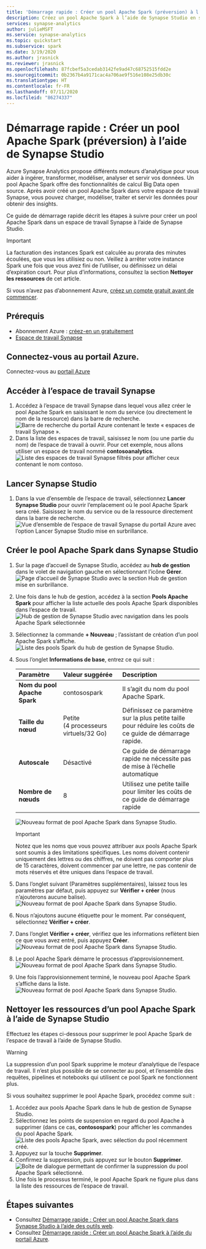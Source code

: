 ```yaml
---
title: 'Démarrage rapide : Créer un pool Apache Spark (préversion) à l’aide de Synapse Studio'
description: Créez un pool Apache Spark à l’aide de Synapse Studio en suivant les étapes décrites dans ce guide.
services: synapse-analytics
author: julieMSFT
ms.service: synapse-analytics
ms.topic: quickstart
ms.subservice: spark
ms.date: 3/19/2020
ms.author: jrasnick
ms.reviewer: jrasnick
ms.openlocfilehash: 87fcbef5a3cedab3142fe9ad47c68752515fdd2e
ms.sourcegitcommit: 0b2367b4a9171cac4a706ae9f516e108e25db30c
ms.translationtype: HT
ms.contentlocale: fr-FR
ms.lasthandoff: 07/11/2020
ms.locfileid: "86274337"
---
```

# <a name="quickstart-create-an-apache-spark-pool-preview-using-synapse-studio"></a>Démarrage rapide : Créer un pool Apache Spark (préversion) à l’aide de Synapse Studio

Azure Synapse Analytics propose différents moteurs d’analytique pour vous aider à ingérer, transformer, modéliser, analyser et servir vos données. Un pool Apache Spark offre des fonctionnalités de calcul Big Data open source. Après avoir créé un pool Apache Spark dans votre espace de travail Synapse, vous pouvez charger, modéliser, traiter et servir les données pour obtenir des insights.  

Ce guide de démarrage rapide décrit les étapes à suivre pour créer un pool Apache Spark dans un espace de travail Synapse à l’aide de Synapse Studio.

> [!IMPORTANT]
> La facturation des instances Spark est calculée au prorata des minutes écoulées, que vous les utilisiez ou non. Veillez à arrêter votre instance Spark une fois que vous avez fini de l’utiliser, ou définissez un délai d’expiration court. Pour plus d’informations, consultez la section **Nettoyer les ressources** de cet article.

Si vous n’avez pas d’abonnement Azure, [créez un compte gratuit avant de commencer](https://azure.microsoft.com/free/).

## <a name="prerequisites"></a>Prérequis

- Abonnement Azure : [créez-en un gratuitement](https://azure.microsoft.com/free/)
- [Espace de travail Synapse](./quickstart-create-workspace.md)

## <a name="sign-in-to-the-azure-portal"></a>Connectez-vous au portail Azure.

Connectez-vous au [portail Azure](https://portal.azure.com/)

## <a name="navigate-to-the-synapse-workspace"></a>Accéder à l’espace de travail Synapse

1. Accédez à l’espace de travail Synapse dans lequel vous allez créer le pool Apache Spark en saisissant le nom du service (ou directement le nom de la ressource) dans la barre de recherche.
![Barre de recherche du portail Azure contenant le texte « espaces de travail Synapse ».](media/quickstart-create-sql-pool/create-sql-pool-00a.png)
1. Dans la liste des espaces de travail, saisissez le nom (ou une partie du nom) de l’espace de travail à ouvrir. Pour cet exemple, nous allons utiliser un espace de travail nommé **contosoanalytics**.
![Liste des espaces de travail Synapse filtrés pour afficher ceux contenant le nom contoso.](media/quickstart-create-sql-pool/create-sql-pool-00b.png)

## <a name="launch-synapse-studio"></a>Lancer Synapse Studio 

1. Dans la vue d’ensemble de l’espace de travail, sélectionnez **Lancer Synapse Studio** pour ouvrir l’emplacement où le pool Apache Spark sera créé. Saisissez le nom du service ou de la ressource directement dans la barre de recherche.
![Vue d’ensemble de l’espace de travail Synapse du portail Azure avec l’option Lancer Synapse Studio mise en surbrillance.](media/quickstart-create-apache-spark-pool/create-spark-pool-studio-20.png)

## <a name="create-the-apache-spark-pool-in-synapse-studio"></a>Créer le pool Apache Spark dans Synapse Studio

1. Sur la page d’accueil de Synapse Studio, accédez au **hub de gestion** dans le volet de navigation gauche en sélectionnant l’icône **Gérer**.
![Page d’accueil de Synapse Studio avec la section Hub de gestion mise en surbrillance.](media/quickstart-create-apache-spark-pool/create-spark-pool-studio-21.png)

1. Une fois dans le hub de gestion, accédez à la section **Pools Apache Spark** pour afficher la liste actuelle des pools Apache Spark disponibles dans l’espace de travail.
![Hub de gestion de Synapse Studio avec navigation dans les pools Apache Spark sélectionnée](media/quickstart-create-apache-spark-pool/create-spark-pool-studio-22.png)

1. Sélectionnez la commande **+ Nouveau** ; l’assistant de création d’un pool Apache Spark s’affiche. 
![Liste des pools Spark du hub de gestion de Synapse Studio.](media/quickstart-create-apache-spark-pool/create-spark-pool-studio-23.png)

1. Sous l’onglet **Informations de base**, entrez ce qui suit :

    | Paramètre | Valeur suggérée | Description |
    | :------ | :-------------- | :---------- |
    | **Nom du pool Apache Spark** | contosospark | Il s’agit du nom du pool Apache Spark. |
    | **Taille du nœud** | Petite (4 processeurs virtuels/32 Go) | Définissez ce paramètre sur la plus petite taille pour réduire les coûts de ce guide de démarrage rapide. |
    | **Autoscale** | Désactivé | Ce guide de démarrage rapide ne nécessite pas de mise à l’échelle automatique |
    | **Nombre de nœuds** | 8 | Utilisez une petite taille pour limiter les coûts de ce guide de démarrage rapide|
    
    ![Nouveau format de pool Apache Spark dans Synapse Studio.](media/quickstart-create-apache-spark-pool/create-spark-pool-studio-24.png)
    > [!IMPORTANT]
    > Notez que les noms que vous pouvez attribuer aux pools Apache Spark sont soumis à des limitations spécifiques. Les noms doivent contenir uniquement des lettres ou des chiffres, ne doivent pas comporter plus de 15 caractères, doivent commencer par une lettre, ne pas contenir de mots réservés et être uniques dans l’espace de travail.

1. Dans l’onglet suivant (Paramètres supplémentaires), laissez tous les paramètres par défaut, puis appuyez sur **Vérifier + créer** (nous n’ajouterons aucune balise).
 ![Nouveau format de pool Apache Spark dans Synapse Studio.](media/quickstart-create-apache-spark-pool/create-spark-pool-studio-25.png)

1. Nous n’ajoutons aucune étiquette pour le moment. Par conséquent, sélectionnez **Vérifier + créer**.

1. Dans l’onglet **Vérifier + créer**, vérifiez que les informations reflètent bien ce que vous avez entré, puis appuyez **Créer**. 
 ![Nouveau format de pool Apache Spark dans Synapse Studio.](media/quickstart-create-apache-spark-pool/create-spark-pool-studio-26.png)

1. Le pool Apache Spark démarre le processus d’approvisionnement.
![Nouveau format de pool Apache Spark dans Synapse Studio.](media/quickstart-create-apache-spark-pool/create-spark-pool-studio-27.png)

1. Une fois l’approvisionnement terminé, le nouveau pool Apache Spark s’affiche dans la liste.
![Nouveau format de pool Apache Spark dans Synapse Studio.](media/quickstart-create-apache-spark-pool/create-spark-pool-studio-28.png)

## <a name="clean-up-apache-spark-pool-resources-using-synapse-studio"></a>Nettoyer les ressources d’un pool Apache Spark à l’aide de Synapse Studio

Effectuez les étapes ci-dessous pour supprimer le pool Apache Spark de l’espace de travail à l’aide de Synapse Studio.
> [!WARNING]
> La suppression d’un pool Spark supprime le moteur d’analytique de l’espace de travail. Il n’est plus possible de se connecter au pool, et l’ensemble des requêtes, pipelines et notebooks qui utilisent ce pool Spark ne fonctionnent plus.

Si vous souhaitez supprimer le pool Apache Spark, procédez comme suit :

1. Accédez aux pools Apache Spark dans le hub de gestion de Synapse Studio.
1. Sélectionnez les points de suspension en regard du pool Apache à supprimer (dans ce cas, **contosospark**) pour afficher les commandes du pool Apache Spark.
![Liste des pools Apache Spark, avec sélection du pool récemment créé.](media/quickstart-create-apache-spark-pool/create-spark-pool-studio-29.png)
1. Appuyez sur la touche **Supprimer**.
1. Confirmez la suppression, puis appuyez sur le bouton **Supprimer**.
 ![Boîte de dialogue permettant de confirmer la suppression du pool Apache Spark sélectionné.](media/quickstart-create-apache-spark-pool/create-spark-pool-studio-30.png)
1. Une fois le processus terminé, le pool Apache Spark ne figure plus dans la liste des ressources de l’espace de travail. 

## <a name="next-steps"></a>Étapes suivantes

- Consultez [Démarrage rapide : Créer un pool Apache Spark dans Synapse Studio à l’aide des outils web](quickstart-apache-spark-notebook.md).
- Consultez [Démarrage rapide : Créer un pool Apache Spark à l’aide du portail Azure](quickstart-create-apache-spark-pool-portal.md).